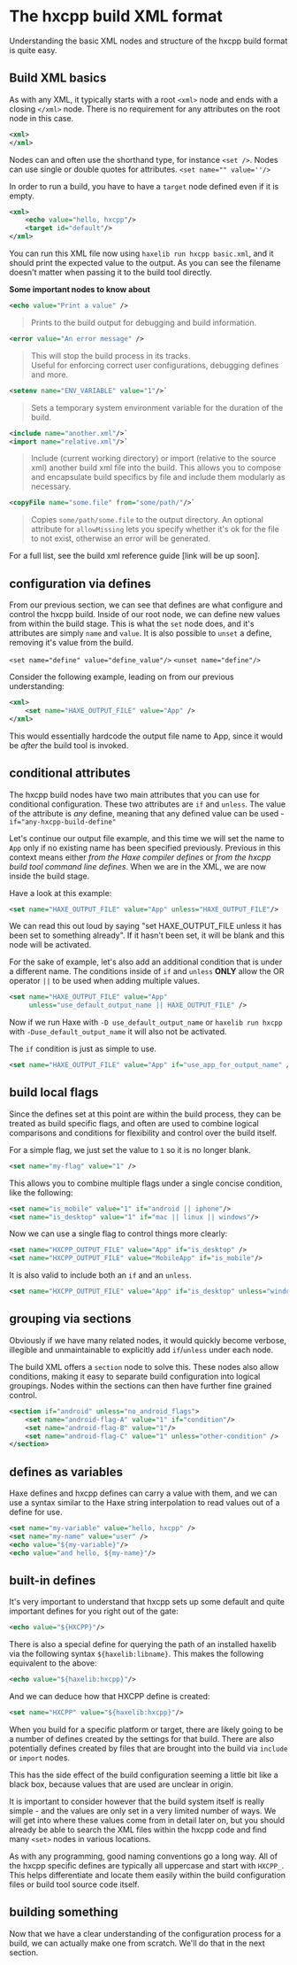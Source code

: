 # The hxcpp build XML format

Understanding the basic XML nodes and structure of the hxcpp build format is quite easy.

## Build XML basics

As with any XML, it typically starts with a root `<xml>` node and ends with a closing `</xml>` node. There is no requirement for any attributes on the root node in this case.

```xml
<xml>
</xml>
```

Nodes can and often use the shorthand type, for instance `<set />`. Nodes can use single or double quotes for attributes. `<set name="" value=''/>`

In order to run a build, you have to have a `target` node defined even if it is empty.

```xml
<xml>
    <echo value="hello, hxcpp"/>
    <target id="default"/>
</xml>
```

You can run this XML file now using `haxelib run hxcpp basic.xml`, and it should print the expected value to the output. As you can see the filename doesn't matter when passing it to the build tool directly.

**Some important nodes to know about**

```xml
<echo value="Print a value" />
```
>Prints to the build output for debugging and build information.

```xml
<error value="An error message" />
```
>This will stop the build process in its tracks.   
Useful for enforcing correct user configurations, debugging defines and more.

```xml
<setenv name="ENV_VARIABLE" value="1"/>`  
```
>Sets a temporary system environment variable for the duration of the build.

```xml
<include name="another.xml"/>`  
<import name="relative.xml"/>`  
```
>Include (current working directory) or import (relative to the source xml) another build xml file into the build. This allows you to compose and encapsulate build specifics by file and include them modularly as necessary.

```xml
<copyFile name="some.file" from="some/path/"/>`  
```
>Copies `some/path/some.file` to the output directory. An optional attribute for `allowMissing` lets you specify whether it's ok for the file to not exist, otherwise an error will be generated.

For a full list, see the build xml reference guide [link will be up soon].

## configuration via defines

From our previous section, we can see that defines are what configure and control the hxcpp build. Inside of our root node, we can define new values from within the build stage. This is what the `set` node does, and it's attributes are simply `name` and `value`. It is also possible to `unset` a define, removing it's value from the build.

`<set name="define" value="define_value"/>`
`<unset name="define"/>`

Consider the following example, leading on from our previous understanding:

```xml
<xml>
    <set name="HAXE_OUTPUT_FILE" value="App" />
</xml>
```

This would essentially hardcode the output file name to App, since it would be _after_ the build tool is invoked.

## conditional attributes

The hxcpp build nodes have two main attributes that you can use for conditional configuration. These two attributes are `if` and `unless`. The value of the attribute is _any_ define, meaning that any defined value can be used - `if="any-hxcpp-build-define"`

Let's continue our output file example, and this time we will set the name to `App` only if no existing name has been specified previously. Previous in this context means either _from the Haxe compiler defines_ or _from the hxcpp build tool command line defines_. When we are in the XML, we are now inside the build stage.

Have a look at this example:

```xml
<set name="HAXE_OUTPUT_FILE" value="App" unless="HAXE_OUTPUT_FILE"/>
```

We can read this out loud by saying "set HAXE_OUTPUT_FILE unless it has been set to something already". If it hasn't been set, it will be blank and this node will be activated.

For the sake of example, let's also add an additional condition that is under a different name. The conditions inside of `if` and `unless` **ONLY** allow the OR operator `||` to be used when adding multiple values.

```xml
<set name="HAXE_OUTPUT_FILE" value="App"
     unless="use_default_output_name || HAXE_OUTPUT_FILE" />
```

Now if we run Haxe with `-D use_default_output_name` or `haxelib run hxcpp` with `-Duse_default_output_name` it will also not be activated.

The `if` condition is just as simple to use.

```xml
<set name="HAXE_OUTPUT_FILE" value="App" if="use_app_for_output_name" />
```

## build local flags
Since the defines set at this point are within the build process, they can be treated as build specific flags, and often are used to combine logical comparisons and conditions for flexibility and control over the build itself.

For a simple flag, we just set the value to `1` so it is no longer blank.

```xml
<set name="my-flag" value="1" />
```

This allows you to combine multiple flags under a single concise condition, like the following:

```xml
<set name="is_mobile" value="1" if="android || iphone"/>
<set name="is_desktop" value="1" if="mac || linux || windows"/>
```

Now we can use a single flag to control things more clearly:

```xml
<set name="HXCPP_OUTPUT_FILE" value="App" if="is_desktop" />
<set name="HXCPP_OUTPUT_FILE" value="MobileApp" if="is_mobile"/>
```

It is also valid to include both an `if` and an `unless`.

```xml
<set name="HXCPP_OUTPUT_FILE" value="App" if="is_desktop" unless="windows" />
```

## grouping via sections

Obviously if we have many related nodes, it would quickly become verbose, illegible and unmaintainable to explicitly add `if`/`unless` under each node.

The build XML offers a `section` node to solve this. These nodes also allow conditions, making it easy to separate build configuration into logical groupings. Nodes within the sections can then have further fine grained control.

```xml
<section if="android" unless="no_android_flags">
    <set name="android-flag-A" value="1" if="condition"/>
    <set name="android-flag-B" value="1"/>
    <set name="android-flag-C" value="1" unless="other-condition" />
</section>
```

## defines as variables

Haxe defines and hxcpp defines can carry a value with them, and we can use a syntax similar to the Haxe string interpolation to read values out of a define for use.

```xml
<set name="my-variable" value="hello, hxcpp" />
<set name="my-name" value="user" />
<echo value="${my-variable}"/>
<echo value="and hello, ${my-name}"/>
```

## built-in defines

It's very important to understand that hxcpp sets up some default and quite important defines for you right out of the gate:

```xml
<echo value="${HXCPP}"/>
```

There is also a special define for querying the path of an installed haxelib via the following syntax `${haxelib:libname}`.
This makes the following equivalent to the above:

```xml
<echo value="${haxelib:hxcpp}"/>
```

And we can deduce how that HXCPP define is created:

```xml
<set name="HXCPP" value="${haxelib:hxcpp}"/>
```

When you build for a specific platform or target, there are likely going to be a number of defines created by the settings for that build. There are also potentially defines created by files that are brought into the build via `include` or `import` nodes.

This has the side effect of the build configuration seeming a little bit like a black box, because values that are used are unclear in origin.

It is important to consider however that the build system itself is really simple - and the values are only set in a very limited number of ways. We will get into where these values come from in detail later on, but you should already be able to search the XML files within the hxcpp code and find many `<set>` nodes in various locations.

As with any programming, good naming conventions go a long way. All of the hxcpp specific defines are typically all uppercase and start with `HXCPP_`. This helps differentiate and locate them easily within the build configuration files or build tool source code itself.

## building something

Now that we have a clear understanding of the configuration process for a build, we can actually make one from scratch. We'll do that in the next section.





